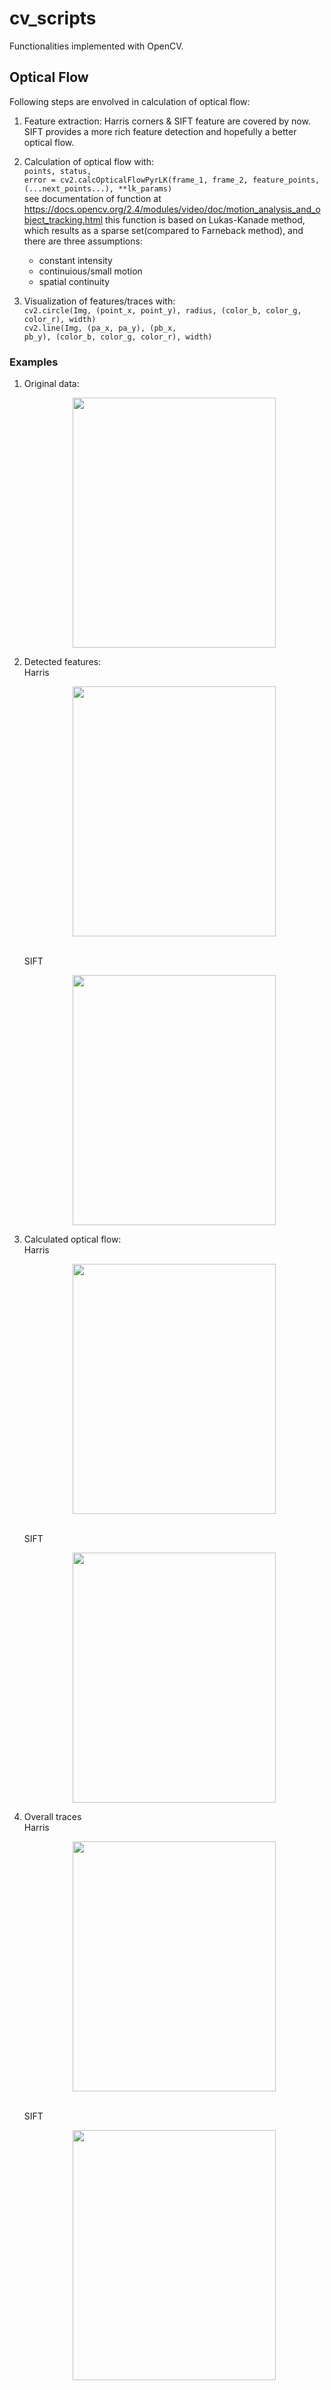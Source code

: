 # cv_scripts
Functionalities implemented with OpenCV.

## Optical Flow
Following steps are envolved in calculation of optical flow:
1) Feature extraction: Harris corners & SIFT feature are covered by now.
<br />SIFT provides a more rich feature detection and hopefully a better optical flow.
2) Calculation of optical flow with:
      <br />
      <code>points, status, error = cv2.calcOpticalFlowPyrLK(frame_1, frame_2, feature_points, (...next_points...), \**lk_params)</code>
      <br />
      see documentation of function at https://docs.opencv.org/2.4/modules/video/doc/motion_analysis_and_object_tracking.html
      this function is based on Lukas-Kanade method, which results as a sparse set(compared to Farneback method), and there are three assumptions:
      <br />
      - constant intensity
      - continuious/small motion
      - spatial continuity
      
3) Visualization of features/traces with:
      <br />
      <code>cv2.circle(Img, (point_x, point_y), radius, (color_b, color_g, color_r), width)</code>
      <br />
      <code>cv2.line(Img, (pa_x, pa_y), (pb_x, pb_y), (color_b, color_g, color_r), width)</code>
### Examples
1) Original data:
<br /><p align="center"><img src="https://github.com/Hezihao/cv_scripts/blob/master/IMG/original_img.png" width="325" height="400"></p>
2) Detected features:
<br />Harris
<br /><p align="center"><img src="https://github.com/Hezihao/cv_scripts/blob/master/IMG/Harris_features.png" width="325" height="400"></p>
<br />SIFT
<br /><p align="center"><img src="https://github.com/Hezihao/cv_scripts/blob/master/IMG/SIFT_features.png" width="325" height="400"></p>
3) Calculated optical flow:
<br />Harris
<br /><p align="center"><img src="https://github.com/Hezihao/cv_scripts/blob/master/IMG/of_frame_with_Harris.png" width="325" height="400"></p>
<br />SIFT
<br /><p align="center"><img src="https://github.com/Hezihao/cv_scripts/blob/master/IMG/of_frame_with_SIFT.png" width="325" height="400"></p>
4) Overall traces
<br />Harris
<br /><p align="center"><img src="https://github.com/Hezihao/cv_scripts/blob/master/IMG/of_trace_with_Harris.png" width="325" height="400"></p>
<br />SIFT
<br /><p align="center"><img src="https://github.com/Hezihao/cv_scripts/blob/master/IMG/of_trace_with_SIFT.png" width="325" height="400"></p>